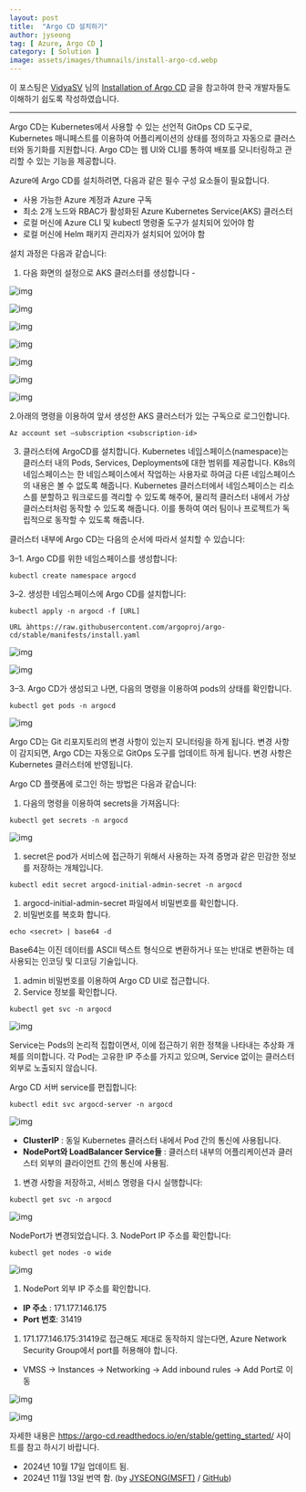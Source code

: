 ```yaml
---
layout: post
title:  "Argo CD 설치하기"
author: jyseong
tag: [ Azure, Argo CD ]
category: [ Solution ]
image: assets/images/thumnails/install-argo-cd.webp
--- 
```


이 포스팅은 [VidyaSV](https://techcommunity.microsoft.com/users/vidyasv/2461422) 님의 [Installation of Argo CD](https://techcommunity.microsoft.com/blog/appsonazureblog/installation-of-argo-cd/4272825) 글을 참고하여 한국 개발자들도 이해하기 쉽도록 작성하였습니다.

---

Argo CD는 Kubernetes에서 사용할 수 있는 선언적 GitOps CD 도구로, Kubernetes 매니페스트를 이용하여 어플리케이션의 상태를 정의하고 자동으로 클러스터와 동기화를 지원합니다. Argo CD는 웹 UI와 CLI를 통하여 배포를 모니터링하고 관리할 수 있는 기능을 제공합니다.

Azure에 Argo CD를 설치하려면, 다음과 같은 필수 구성 요소들이 필요합니다.

- 사용 가능한 Azure 계정과 Azure 구독
- 최소 2개 노드와 RBAC가 활성화된 Azure Kubernetes Service(AKS) 클러스터
- 로컬 머신에 Azure CLI 및 kubectl 명령줄 도구가 설치되어 있어야 함
- 로컬 머신에 Helm 패키지 관리자가 설치되어 있어야 함

설치 과정은 다음과 같습니다:

1. 다음 화면의 설정으로 AKS 클러스터를 생성합니다 -

![img](../assets/images/jyseong/argocd-img1.png)

![img](../assets/images/jyseong/argocd-img2.png)

![img](../assets/images/jyseong/argocd-img3.png)

![img](../assets/images/jyseong/argocd-img4.png)

![img](../assets/images/jyseong/argocd-img5.png)

![img](../assets/images/jyseong/argocd-img6.png)

![img](../assets/images/jyseong/argocd-img7.png)

2.아래의 명령을 이용하여 앞서 생성한 AKS 클러스터가 있는 구독으로 로그인합니다.

```
Az account set –subscription <subscription-id>
```

3. 클러스터에 ArgoCD를 설치합니다. Kubernetes 네임스페이스(namespace)는 클러스터 내의 Pods, Services, Deployments에 대한 범위를 제공합니다. K8s의 네임스페이스는 한 네임스페이스에서 작업하는 사용자로 하여금 다른 네임스페이스의 내용은 볼 수 없도록 해줍니다. Kubernetes 클러스터에서 네임스페이스는 리소스를 분할하고 워크로드를 격리할 수 있도록 해주어, 물리적 클러스터 내에서 가상 클러스터처럼 동작할 수 있도록 해줍니다. 이를 통하여 여러 팀이나 프로젝트가 독립적으로 동작할 수 있도록 해줍니다.

클러스터 내부에 Argo CD는 다음의 순서에 따라서 설치할 수 있습니다:

3–1. Argo CD를 위한 네임스페이스를 생성합니다:

```
kubectl create namespace argocd
```

3–2. 생성한 네임스페이스에 Argo CD를 설치합니다:

```
kubectl apply -n argocd -f [URL]
```

```
URL àhttps://raw.githubusercontent.com/argoproj/argo-cd/stable/manifests/install.yaml
```

![img](../assets/images/jyseong/argocd-img8.png)

![img](../assets/images/jyseong/argocd-img9.png)

3–3. Argo CD가 생성되고 나면, 다음의 명령을 이용하여 pods의 상태를 확인합니다.

```
kubectl get pods -n argocd
```

![img](../assets/images/jyseong/argocd-img10.png)

Argo CD는 Git 리포지토리의 변경 사항이 있는지 모니터링을 하게 됩니다. 변경 사항이 감지되면, Argo CD는 자동으로 GitOps 도구를 업데이트 하게 됩니다. 변경 사항은 Kubernetes 클러스터에 반영됩니다.

Argo CD 플랫폼에 로그인 하는 방법은 다음과 같습니다:

1. 다음의 명령을 이용하여 secrets을 가져옵니다:

```
kubectl get secrets -n argocd
```

![img](../assets/images/jyseong/argocd-img11.png)

1. secret은 pod가 서비스에 접근하기 위해서 사용하는 자격 증명과 같은 민감한 정보를 저장하는 개체입니다.

```
kubectl edit secret argocd-initial-admin-secret -n argocd
```

1. argocd-initial-admin-secret 파일에서 비밀번호를 확인합니다.
2. 비밀번호를 복호화 합니다.

```
echo <secret> | base64 -d
```

Base64는 이진 데이터를 ASCII 텍스트 형식으로 변환하거나 또는 반대로 변환하는 데 사용되는 인코딩 및 디코딩 기술입니다.

1. admin 비밀번호를 이용하여 Argo CD UI로 접근합니다.
2. Service 정보를 확인합니다.

```
kubectl get svc -n argocd
```

![img](../assets/images/jyseong/argocd-img12.png)

Service는 Pods의 논리적 집합이면서, 이에 접근하기 위한 정책을 나타내는 추상화 개체를 의미합니다. 각 Pod는 고유한 IP 주소를 가지고 있으며, Service 없이는 클러스터 외부로 노출되지 않습니다.

Argo CD 서버 service를 편집합니다:

```
kubectl edit svc argocd-server -n argocd
```

![img](../assets/images/jyseong/argocd-img13.png)

- **ClusterIP** : 동일 Kubernetes 클러스터 내에서 Pod 간의 통신에 사용됩니다.
- **NodePort와 LoadBalancer Service들** : 클러스터 내부의 어플리케이션과 클러스터 외부의 클라이언트 간의 통신에 사용됨.
1. 변경 사항을 저장하고, 서비스 명령을 다시 실행합니다:

```
kubectl get svc -n argocd
```

![img](../assets/images/jyseong/argocd-img14.png)

NodePort가 변경되었습니다. 3. NodePort IP 주소를 확인합니다:

```
kubectl get nodes -o wide
```

![img](../assets/images/jyseong/argocd-img15.png)

1. NodePort 외부 IP 주소를 확인합니다.
- **IP 주소** : 171.177.146.175
- **Port 번호**: 31419
1. 171.177.146.175:31419로 접근해도 제대로 동작하지 않는다면, Azure Network Security Group에서 port를 허용해야 합니다.
- VMSS → Instances → Networking → Add inbound rules → Add Port로 이동

![img](../assets/images/jyseong/argocd-img16.png)

![img](../assets/images/jyseong/argocd-img17.png)

자세한 내용은 https://argo-cd.readthedocs.io/en/stable/getting_started/ 사이트를 참고 하시기 바랍니다.

- 2024년 10월 17일 업데이트 됨.
- 2024년 11월 13일 번역 함. (by [JYSEONG(MSFT)](https://techcommunity.microsoft.com/users/ji%20yong%20seong/219866) / [GitHub](https://github.com/jiyongseong))